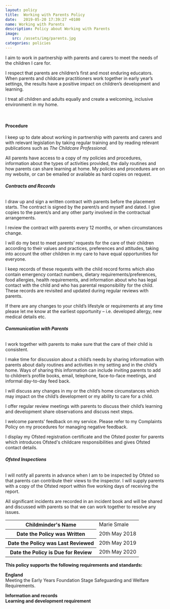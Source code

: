 ```yaml
---
layout: policy
title:  Working with Parents Policy
date:   2019-05-20 17:39:27 +0100
name: Working with Parents
description: Policy about Working with Parents
image:
   src: /assets/img/parents.jpg
categories: policies
---
```


I aim to work in partnership with parents and carers to meet the needs of the children I care for.

I respect that parents are children’s first and most enduring educators. When parents and childcare practitioners work together in early year’s settings, the results have a positive impact on children’s development and learning.

I treat all children and adults equally and create a welcoming, inclusive environment in my home.

<br>

#### Procedure

I keep up to date about working in partnership with parents and carers and with relevant legislation by taking regular training and by reading relevant publications such as *The Childcare Professional*.

All parents have access to a copy of my policies and procedures, information about the types of activities provided, the daily routines and how parents can share learning at home. My policies and procedures are on my website, or can be emailed or available as hard copies on request.

###### **Contracts and Records**

I draw up and sign a written contract with parents before the placement starts. The contract is signed by the parent/s and myself and dated. I give copies to the parent/s and any other party involved in the contractual arrangements.

I review the contract with parents every 12 months, or when circumstances change.

I will do my best to meet parents’ requests for the care of their children according to their values and practices, preferences and attitudes, taking into account the other children in my care to have equal opportunities for everyone.

I keep records of these requests with the child record forms which also contain emergency contact numbers, dietary requirements/preferences, food allergies, health requirements, and information about who has legal contact with the child and who has parental responsibility for the child. These records are revisited and updated during regular reviews with parents.

If there are any changes to your child’s lifestyle or requirements at any time please let me know at the earliest opportunity – i.e. developed allergy, new medical details etc.

###### **Communication with Parents**

I work together with parents to make sure that the care of their child is consistent.

I make time for discussion about a child’s needs by sharing information with parents about daily routines and activities in my setting and in the child’s home.
Ways of sharing this information can include inviting parents to add to children’s profile books, email, telephone, face-to-face meetings, and informal day-to-day feed back.

I will discuss any changes in my or the child’s home circumstances which may impact on the child’s development or my ability to care for a child.

I offer regular review meetings with parents to discuss their child’s learning and development share observations and discuss next steps.

I welcome parents’ feedback on my service. Please refer to my Complaints Policy on my procedures for managing negative feedback.

I display my Ofsted registration certificate and the Ofsted poster for parents which introduces Ofsted's childcare responsibilities and gives Ofsted contact details.

###### **Ofsted Inspections**

I will notify all parents in advance when I am to be inspected by Ofsted so that parents can contribute their views to the inspector. I will supply parents with a copy of the Ofsted report within five working days of receiving the report.

All significant incidents are recorded in an incident book and will be shared and discussed with parents so that we can work together to resolve any issues.

<table class="table table-bordered mt-5 mb-5">
  <tbody>
    <tr>
      <th scope="row">Childminder's Name </th>
      <td>Marie Smale</td>
    </tr>
    <tr>
      <th scope="row">Date the Policy was Written</th>
      <td>20th May 2018</td>
    </tr>
    <tr>
      <th scope="row">Date the Policy was Last Reviewed</th>
      <td>20th May 2019</td>
    </tr>
    <tr>
      <th scope="row">Date the Policy is Due for Review</th>
      <td>20th May 2020</td>
    </tr>
  </tbody>
</table>

**This policy supports the following requirements and standards:**

**England**  
   Meeting the Early Years Foundation Stage Safeguarding and Welfare Requirements.  

**Information and records**  
  **Learning and development requirement**  
